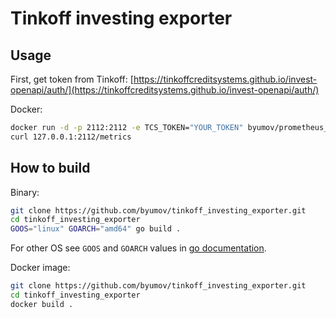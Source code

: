 # Tinkoff investing exporter

## Usage

First, get token from Tinkoff: [https://tinkoffcreditsystems.github.io/invest-openapi/auth/](https://tinkoffcreditsystems.github.io/invest-openapi/auth/)

Docker:

```bash
docker run -d -p 2112:2112 -e TCS_TOKEN="YOUR_TOKEN" byumov/prometheus_tcs
curl 127.0.0.1:2112/metrics
```

## How to build

Binary:

```bash
git clone https://github.com/byumov/tinkoff_investing_exporter.git
cd tinkoff_investing_exporter
GOOS="linux" GOARCH="amd64" go build .
```

For other OS see `GOOS` and `GOARCH` values in [go documentation](https://golang.org/doc/install/source#environment).

Docker image:

```bash
git clone https://github.com/byumov/tinkoff_investing_exporter.git
cd tinkoff_investing_exporter
docker build .
```
